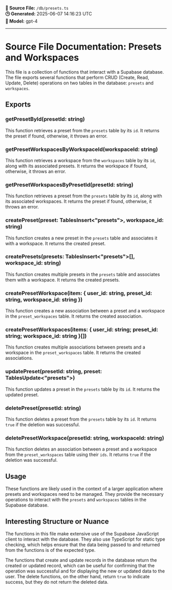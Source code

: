 **📄 Source File:** `/db/presets.ts`  
**🕒 Generated:** 2025-06-07 14:16:23 UTC  
**🤖 Model:** gpt-4

---

# Source File Documentation: Presets and Workspaces

This file is a collection of functions that interact with a Supabase database. The file exports several functions that perform CRUD (Create, Read, Update, Delete) operations on two tables in the database: `presets` and `workspaces`. 

## Exports

### getPresetById(presetId: string)

This function retrieves a preset from the `presets` table by its `id`. It returns the preset if found, otherwise, it throws an error.

### getPresetWorkspacesByWorkspaceId(workspaceId: string)

This function retrieves a workspace from the `workspaces` table by its `id`, along with its associated presets. It returns the workspace if found, otherwise, it throws an error.

### getPresetWorkspacesByPresetId(presetId: string)

This function retrieves a preset from the `presets` table by its `id`, along with its associated workspaces. It returns the preset if found, otherwise, it throws an error.

### createPreset(preset: TablesInsert<"presets">, workspace_id: string)

This function creates a new preset in the `presets` table and associates it with a workspace. It returns the created preset.

### createPresets(presets: TablesInsert<"presets">[], workspace_id: string)

This function creates multiple presets in the `presets` table and associates them with a workspace. It returns the created presets.

### createPresetWorkspace(item: { user_id: string, preset_id: string, workspace_id: string })

This function creates a new association between a preset and a workspace in the `preset_workspaces` table. It returns the created association.

### createPresetWorkspaces(items: { user_id: string; preset_id: string; workspace_id: string }[])

This function creates multiple associations between presets and a workspace in the `preset_workspaces` table. It returns the created associations.

### updatePreset(presetId: string, preset: TablesUpdate<"presets">)

This function updates a preset in the `presets` table by its `id`. It returns the updated preset.

### deletePreset(presetId: string)

This function deletes a preset from the `presets` table by its `id`. It returns `true` if the deletion was successful.

### deletePresetWorkspace(presetId: string, workspaceId: string)

This function deletes an association between a preset and a workspace from the `preset_workspaces` table using their `ids`. It returns `true` if the deletion was successful.

## Usage

These functions are likely used in the context of a larger application where presets and workspaces need to be managed. They provide the necessary operations to interact with the `presets` and `workspaces` tables in the Supabase database.

## Interesting Structure or Nuance

The functions in this file make extensive use of the Supabase JavaScript client to interact with the database. They also use TypeScript for static type checking, which helps ensure that the data being passed to and returned from the functions is of the expected type. 

The functions that create and update records in the database return the created or updated record, which can be useful for confirming that the operation was successful and for displaying the new or updated data to the user. The delete functions, on the other hand, return `true` to indicate success, but they do not return the deleted data.